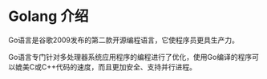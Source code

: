 
# Golang 介绍

Go语言是谷歌2009发布的第二款开源编程语言，它使程序员更具生产力。

Go语言专门针对多处理器系统应用程序的编程进行了优化，使用Go编译的程序可以媲美C或C++代码的速度，而且更加安全、支持并行进程。
